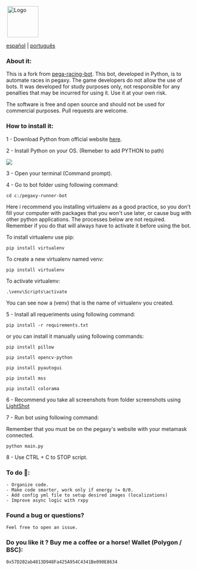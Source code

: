 <img hspace="3" alt="Logo" src="https://raw.githubusercontent.com/pegaxyracing/pegaxyracing/master/res/logo.png" height=84/>


[español](https://github.com/pegaxyracing/pegaxyracing/blob/master/res/README_es.md) | [português](https://github.com/pegaxyracing/pegaxyracing/blob/master/res/README_pt_BR.md)

### About it:

This is a fork from [pega-racing-bot](https://github.com/GabrielZulian/pegaxy-racing-bot). This bot, developed in Python, is to automate races in pegaxy.
The game developers do not allow the use of bots. It was developed for study purposes only, not responsible for any penalties that may be incurred for using it. Use it at your own risk.


The software is free and open source and should not be used for commercial purposes. Pull requests are welcome.


### How to install it:



1 - Download Python from official website [here](https://www.python.org/downloads/).

2 - Install Python on your OS. (Remeber to add PYTHON to path)

<img src="https://raw.githubusercontent.com/pegaxyracing/pegaxyracing/master/res/path.png">
	
3 - Open your terminal (Command prompt).
	
4 - Go to bot folder using following command:

```
cd c:/pegaxy-runner-bot
```
	
	
Here i recommend you installing virtualenv as a good practice,
so you don't fill your computer with packages that you won't use later, 
or cause bug with other python applications. The processes below 
are not required. Remember if you do that will always have to activate
it before using the bot.
	
	
To install virtualenv use pip:
	
```
pip install virtualenv
```
	
To create a new virtualenv named venv:
	
```
pip install virtualenv
```
	
	
To activate virtualenv:
	
```
.\venv\Scripts\activate
```
	
You can see now a (venv) that is the name of virtualenv you created. 

5 - Install all requeriments using following command:

```
pip install -r requirements.txt
```
	
or you can install it manually using following commands:
	
```
pip install pillow
```
```
pip install opencv-python
```
```
pip install pyautogui
```
```
pip install mss
```
```
pip install colorama
```
	

6 - Recommend you take all screenshots from folder screenshots using [LightShot](https://app.prntscr.com/pt-br/download.html)


7 - Run bot using following command:

Remember that you must be on the pegaxy's website with your metamask connected.

```	
python main.py
```
	

8 - Use CTRL + C to STOP script.


### To do 🎯:
	
```
- Organize code.
- Make code smarter, work only if energy != 0/0.
- Add config yml file to setup desired images (localizations)
- Improve async logic with rxpy
```

### Found a bug or questions?

	Feel free to open an issue.


### Do you like it ? Buy me a coffee or a horse! Wallet (Polygon / BSC):

```
0x57D202ab4813D948Fa425A954C4341Be090E8634
```
